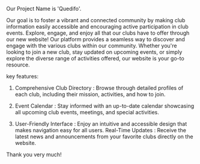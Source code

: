 Our Project Name is 'Quedifo'.

Our goal is to foster a vibrant and connected community by making club information easily accessible and encouraging active participation in club events. Explore, engage, and enjoy all that our clubs have to offer through our new website!
Our platform provides a seamless way to discover and engage with the various clubs within our community. Whether you're looking to join a new club, stay updated on upcoming events, or simply explore the diverse range of activities offered, our website is your go-to resource.

key features:

1. Comprehensive Club Directory : Browse through detailed profiles of each club, including their mission, activities, and how to join.

2. Event Calendar : Stay informed with an up-to-date calendar showcasing all upcoming club events, meetings, and special activities.

3. User-Friendly Interface : Enjoy an intuitive and accessible design that makes navigation easy for all users.
Real-Time Updates : Receive the latest news and announcements from your favorite clubs directly on the website.


Thank you very much!
